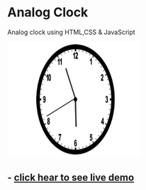 # Analog Clock
Analog clock using HTML,CSS & JavaScript
 
 
<img src="https://github.com/Ashvin0740/Analog-Clock/blob/master/clock%20(2).PNG?raw=true?" width="300" height="260" />



## - [click hear to see live demo](https://analog-clock-js-html-css.netlify.app/)
